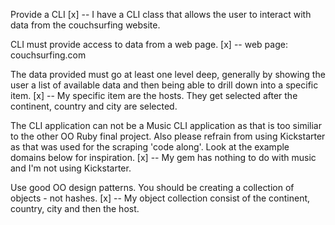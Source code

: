 Provide a CLI
[x] -- I have a CLI class that allows the user to interact with data from the couchsurfing website.

CLI must provide access to data from a web page.
[x] -- web page: couchsurfing.com

The data provided must go at least one level deep, generally by showing the user a list of available data and then being able to drill down into a specific item.
[x] -- My specific item are the hosts. They get selected after the continent, country and city are selected.

The CLI application can not be a Music CLI application as that is too similiar to the other OO Ruby final project. Also please refrain from using Kickstarter as that was used for the scraping 'code along'. Look at the example domains below for inspiration.
[x] -- My gem has nothing to do with music and I'm not using Kickstarter.


Use good OO design patterns. You should be creating a collection of objects - not hashes.
[x] -- My object collection consist of the continent, country, city and then the host.

